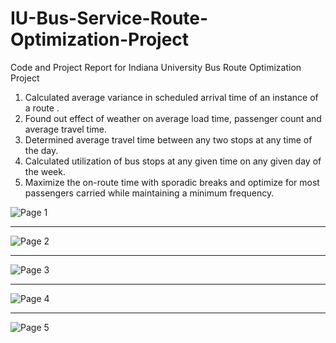 # IU-Bus-Service-Route-Optimization-Project
Code and Project Report for Indiana University Bus Route Optimization Project 

1. Calculated average variance in scheduled arrival time of an instance of a route .
2. Found out effect of weather on average load time, passenger count and average travel time.
3. Determined average travel time between any two stops at any time of the day.
4. Calculated utilization of bus stops at any given time on any given day of the week.
5. Maximize the on-route time with sporadic breaks and optimize for most passengers carried while maintaining a minimum frequency.


![Page 1](https://github.com/pandeyh92/IU-Bus-Service-Route-Optimization-Project/images/a_wrt_timeframe_week.PNG)
***
![Page 2](https://github.com/pandeyh92/IU-Bus-Service-Route-Optimization-Project/images/variance_wrt_daysofweek.PNG)
***
![Page 3](https://github.com/pandeyh92/IU-Bus-Service-Route-Optimization-Project/images/variance_wrt_timeframe.PNG)
***
![Page 4](https://github.com/pandeyh92/IU-Bus-Service-Route-Optimization-Project/images/E_WeatherEffect.png)
***
![Page 5](https://github.com/pandeyh92/IU-Bus-Service-Route-Optimization-Project/images/LTA6.png)
